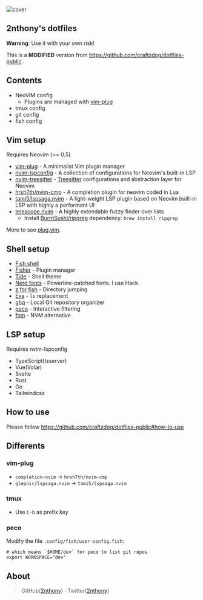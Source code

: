 ![cover](https://cdn.jsdelivr.net/gh/2nthony/statics@main/uPic/YThN7QEsDMLt.png)

## 2nthony's dotfiles

**Warning**: Use it with your own risk!

This is a **MODIFIED** version from https://github.com/craftzdog/dotfiles-public .

## Contents

- NeoVIM config
  - Plugins are managed with [vim-plug](https://github.com/junegunn/vim-plug)
- tmux config
- git config
- fish config

## Vim setup

Requires Neovim (>= 0.5)

- [vim-plug](https://github.com/junegunn/vim-plug) - A minimalist Vim plugin manager
- [nvim-lspconfig](https://github.com/neovim/nvim-lspconfig) - A collection of configurations for Neovim's built-in LSP
- [nvim-treesitter](https://github.com/nvim-treesitter/nvim-treesitter) - [Treesitter](https://github.com/tree-sitter/tree-sitter) configurations and abstraction layer for Neovim
- [hrsh7th/nvim-cmp](https://github.com/hrsh7th/nvim-cmp) - A completion plugin for neovim coded in Lua
- [tami5/lspsaga.nvim](https://github.com/tami5/lspsaga.nvim) - A light-weight LSP plugin based on Neovim built-in LSP with highly a performant UI
- [telescope.nvim](https://github.com/nvim-telescope/telescope.nvim) - A highly extendable fuzzy finder over lists
  - Install [BurntSushi/ripgrep](https://github.com/BurntSushi/ripgrep) dependency: `brew install ripgrep`

More to see [plug.vim](.config/nvim/plug.vim).

## Shell setup

- [Fish shell](https://fishshell.com/)
- [Fisher](https://github.com/jorgebucaran/fisher) - Plugin manager
- [Tide](https://github.com/IlanCosman/tide) - Shell theme
- [Nerd fonts](https://github.com/ryanoasis/nerd-fonts) - Powerline-patched fonts. I use Hack.
- [z for fish](https://github.com/jethrokuan/z) - Directory jumping
- [Exa](https://the.exa.website/) - `ls` replacement
- [ghq](https://github.com/x-motemen/ghq) - Local Git repository organizer
- [peco](https://github.com/peco/peco) - Interactive filtering
- [fnm](https://github.com/Schniz/fnm) - NVM alternative

## LSP setup

Requires nvim-lspconfig

- TypeScript(tsserver)
- Vue(Volar)
- Svelte
- Rust
- Go
- Tailwindcss

## How to use

Please follow https://github.com/craftzdog/dotfiles-public#how-to-use

## Differents

### vim-plug

- `completion-nvim` -> `hrsh7th/nvim-cmp`
- `glepnir/lspsaga.nvim` -> `tami5/lspsaga.nvim`

### tmux

- Use `C-b` as prefix key

### peco

Modify the file `.config/fish/user-config.fish`:

```fish
# which means `$HOME/dev` for peco to list git repos
export WORKSPACE="dev"
```

## About

> GitHub([2nthony](https://github.com/evillt)) · Twitter([2nthony](https://twitter.com/evillt))
